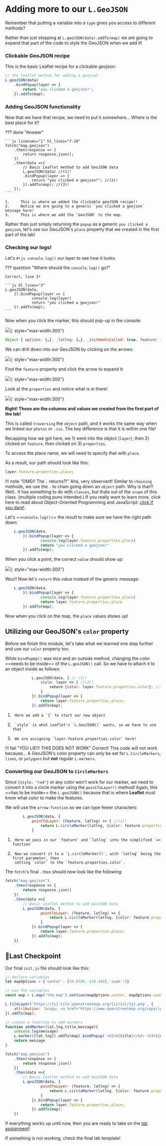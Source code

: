 # Adding more to our `L.GeoJSON`

Remember that putting a variable into a `type` gives you access to different methods?

Rather than just stopping at `L.geoJSON(data).addTo(map)` we are going to expand that part of the code to style the GeoJSON when we add it!

### Clickable GeoJSON recipe
This is the basic Leaflet recipe for a clickable geojson:

```javascript
// the leaflet method for adding a geojson
L.geoJSON(data)
    .bindPopup(layer => {
        return "you clicked a geojson!";
    }).addTo(map);
```

### Adding GeoJSON functionality

Now that we have that recipe, we need to put it somewhere... Where is the best place for it?

??? done "Answer"

    ```js linenums="1" hl_lines="7-10"
    fetch("map.geojson") 
        .then(response => { 
            return response.json();
        })
        .then(data =>{
            // Basic Leaflet method to add GeoJSON data
            L.geoJSON(data) //(1)!
            .bindPopup(layer => {
                return "you clicked a geojson!"; //(2)!
            }).addTo(map); //(3)!
        });
    ```

    1.     This is where we added the clickable geoJSON recipe!!
    2.     Notice we are going to a generic `you clicked a geojson` message here!
    3.     This is where we add the `GeoJSON` to the map.

Rather than just simply returning the `popup` as a generic `you clicked a geojson`, let's use our GeoJSON's `place` property that we created in the first part of the lab!

### Checking our logs!

Let's `#!js console.log()` our layer to see how it looks:

??? question "Where should the `console.log()` go?"

    Correct, line 3!
    
    ```js hl_lines="3"
    L.geoJSON(data,
        }).bindPopup(layer => {
                console.log(layer)
                return "you clicked a geojson!"
        }).addTo(map);
    ```

Now when you click the marker, this should pop-up in the console:

![](./media/clicked_geojson_console.png){: style="max-width:300"}

```js
Object { options: {…}, _latlng: {…}, _initHooksCalled: true, feature: {…}, defaultOptions: {}, _leaflet_id: 37, _eventParents: {…}, _mapToAdd: {…}, _map: {…}, _zoomAnimated: true, … }
```

We can drill down into our GeoJSON by clicking on the arrows:

![](./media/open_object.png){: style="max-width:300"}

Find the `feature` property and click the arrow to expand it:

![](./media/expanded_object.png){: style="max-width:300"}

Look at the `properties` and notice what is in there!

![](./media/drill_down.png){: style="max-width:300"}

**Right! Those are the columns and values we created from the first part of the lab!**

This is called `traversing` the `object` path, and it works the same way when we linked our `photos` or `.css`. The key difference is that it is within one file!

Recapping how we got here, we 1) went into the object (`layer`), then 2) clicked on `feature`, then clicked on 3) `properties`.

To access the place name, we will need to specify that with `place`.

As a result, our path should look like this:

```js
layer.feature.properties.place;
```

!!! note "OMG!! The `.` returns?!"
    Aha, very observant! Similar to `chaining` methods, we use the `.` to chain going down an `object` path. Why is that?! Well.. It has something to do with `classes`, but thats out of the `scope` of this class. (multiple coding puns intended.) If you really want to learn more, click here to read about Object-Oriented Programming and JavaScript: [click if you dare!](https://developer.mozilla.org/en-US/docs/Learn/JavaScript/Objects/Classes_in_JavaScript).

Let's ==`console.log()`== the result to make sure we have the right path down:

```js hl_lines="3"
    L.geoJSON(data,
        }).bindPopup(layer => {
                console.log(layer.feature.properties.place)
                return "you clicked a geojson!"
        }).addTo(map);
```

When you click a point, the correct `value` should show up:

![](./media/woo_console.png){: style="max-width:300"}

Woo!! Now let's `return` this value instead of the generic message:

```js hl_lines="4"
    L.geoJSON(data,
        }).bindPopup(layer => {
                console.log(layer.feature.properties.place)
                return layer.feature.properties.place
        }).addTo(map);
```

Now when you click on the map, the `place` values shows up!

## Utilizing our GeoJSON's `color` property

Before we finish this module, let's take what we learned one step further and use our `color` property too.

While `bindPopUp()` was nice and an outside method, changing the color ==needs to be inside== of the `L.geoJSON()` call. So we have to attach it to an object inside as follows:

``` js
            L.geoJSON(data, { // (1)!
                style: layer => { //(2)!
                    return {color: layer.feature.properties.color}; //(3)!
                }
            }).bindPopup(layer => {
                return layer.feature.properties.place;
            }).addTo(map);
```

1.      Here we add a `{` to start our new object
2.      `style` is what Leaflet's `L.GeoJSON()` wants, so we have to use that
3.      We are assigning `layer.feature.properties.color` here!

!!! fail "YOU LIE!!! THIS DOES NOT WORK"
    Correct! This code will not work because... A GeoJSON's color property can only be set for `L.CircleMarkers`, `lines`, or `polygons` but **not** regular `L.markers`.

### Converting our GeoJSON to `CircleMarkers`

Since `{style: "red"}` or any color won't work for our marker, we need to convert it into a circle marker using the `pointToLayer()` method! Again, this ==has to be inside== the `L.geoJSON()` because that is where **Leaflet** must know what color to make the features.

We will use the `arrow-function` so we can type fewer characters:

```javascript
        L.geoJSON(data, {
            pointToLayer: (feature, latlng) => { //(1)!
                return L.circleMarker(latlng, {color: feature.properties.color}); //(2)!
            }
```

1.      Here we pass in our `feature` and `latlng` into the simplified `=> function`
2.      Now we convert it to a `L.circleMarker()`, with `latlng` being the first parameter, then 
        setting `color` to the `feature.properties.color`. 

The `fetch`'s final `.then` should now look like the following:

```javascript hl_lines="7-12"
fetch("map.geojson")
    .then(response => {
        return response.json()
    })
    .then(data =>{
        // Basic Leaflet method to add GeoJSON data
        L.geoJSON(data, {
                pointToLayer: (feature, latlng) => { 
                    return L.circleMarker(latlng, {color: feature.properties.color})
                }
            }).bindPopup(layer => {
                return layer.feature.properties.place;
            }).addTo(map);
    })
```

## 🏁Last Checkpoint

Our final `init.js` file should look like this:

```js title="js/init.js" linenums="1" hl_lines="25-29"
// declare variables
let mapOptions = {'center': [34.0709,-118.444],'zoom':5}

// use the variables
const map = L.map('the_map').setView(mapOptions.center, mapOptions.zoom);

L.tileLayer('https://{s}.tile.openstreetmap.org/{z}/{x}/{y}.png', {
    attribution: '&copy; <a href="https://www.openstreetmap.org/copyright">OpenStreetMap</a> contributors'
}).addTo(map);

// create a function to add markers
function addMarker(lat,lng,title,message){
    console.log(message)
    L.marker([lat,lng]).addTo(map).bindPopup(`<h2>${title}</h2> <h3>${message}</h3>`)
    return message
}

fetch("map.geojson")
    .then(response => {
        return response.json()
    })
    .then(data =>{
        // Basic Leaflet method to add GeoJSON data
        L.geoJSON(data, {
                pointToLayer: (feature, latlng) => { 
                    return L.circleMarker(latlng, {color: feature.properties.color})
                }
            }).bindPopup(layer => {
                return layer.feature.properties.place;
            }).addTo(map);
    })
```

If everything works up until now, then you are ready to take on the [lab assignment](../../assignments/week3/lab_assignment.md)!

If something is not working, check the final lab template!